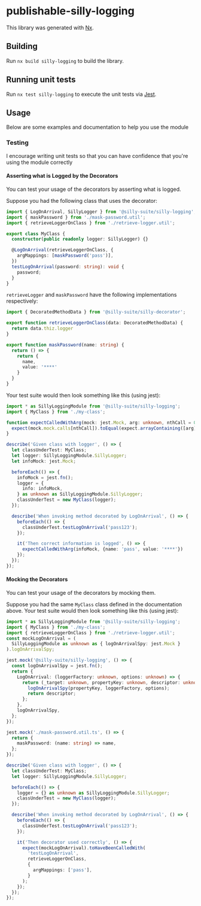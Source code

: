 # publishable-silly-logging

This library was generated with [Nx](https://nx.dev).

## Building

Run `nx build silly-logging` to build the library.

## Running unit tests

Run `nx test silly-logging` to execute the unit tests via [Jest](https://jestjs.io).

## Usage

Below are some examples and documentation to help you use the module

### Testing

I encourage writing unit tests so that you can have confidence that you're using the module correctly

#### Asserting what is Logged by the Decorators

You can test your usage of the decorators by asserting what is logged.

Suppose you had the following class that uses the decorator:

```typescript
import { LogOnArrival, SillyLogger } from '@silly-suite/silly-logging';
import { maskPassword } from './mask-password.util';
import { retrieveLoggerOnClass } from './retrieve-logger.util';

export class MyClass {
  constructor(public readonly logger: SillyLogger) {}

  @LogOnArrival(retrieveLoggerOnClass, {
    argMappings: [maskPassword('pass')],
  })
  testLogOnArrival(password: string): void {
    password;
  }
}
```

```retrieveLogger``` and ```maskPassword``` have the following implementations respectively:

```typescript
import { DecoratedMethodData } from '@silly-suite/silly-decorator';

export function retrieveLoggerOnClass(data: DecoratedMethodData) {
  return data.thiz.logger 
}
```

```typescript
export function maskPassword(name: string) {
  return () => {
    return {
      name,
      value: '****'
    }
  }
}
```

Your test suite would then look something like this (using jest):

```typescript
import * as SillyLoggingModule from '@silly-suite/silly-logging';
import { MyClass } from './my-class';

function expectCalledWithArg(mock: jest.Mock, arg: unknown, nthCall = 0) {
  expect(mock.mock.calls[nthCall]).toEqual(expect.arrayContaining([arg]));
}

describe('Given class with logger', () => {
  let classUnderTest: MyClass;
  let logger: SillyLoggingModule.SillyLogger;
  let infoMock: jest.Mock;

  beforeEach(() => {
    infoMock = jest.fn();
    logger = {
      info: infoMock,
    } as unknown as SillyLoggingModule.SillyLogger;
    classUnderTest = new MyClass(logger);
  });

  describe('When invoking method decorated by LogOnArrival', () => {
    beforeEach(() => {
      classUnderTest.testLogOnArrival('pass123');
    });

    it('Then correct information is logged', () => {
      expectCalledWithArg(infoMock, {name: 'pass', value: '****'})
    });
  });
});
```

#### Mocking the Decorators

You can test your usage of the decorators by mocking them.

Suppose you had the same ```MyClass``` class defined in the documentation above. Your test suite would then look something like this (using jest):

```typescript
import * as SillyLoggingModule from '@silly-suite/silly-logging';
import { MyClass } from './my-class';
import { retrieveLoggerOnClass } from './retrieve-logger.util';
const mockLogOnArrival = (
  SillyLoggingModule as unknown as { logOnArrivalSpy: jest.Mock }
).logOnArrivalSpy;

jest.mock('@silly-suite/silly-logging', () => {
  const logOnArrivalSpy = jest.fn();
  return {
    LogOnArrival: (loggerFactory: unknown, options: unknown) => {
      return (_target: unknown, propertyKey: unknown, descriptor: unknown) => {
        logOnArrivalSpy(propertyKey, loggerFactory, options);
        return descriptor;
      };
    },
    logOnArrivalSpy,
  };
});

jest.mock('./mask-password.util.ts', () => {
  return {
    maskPassword: (name: string) => name,
  };
});

describe('Given class with logger', () => {
  let classUnderTest: MyClass;
  let logger: SillyLoggingModule.SillyLogger;

  beforeEach(() => {
    logger = {} as unknown as SillyLoggingModule.SillyLogger;
    classUnderTest = new MyClass(logger);
  });

  describe('When invoking method decorated by LogOnArrival', () => {
    beforeEach(() => {
      classUnderTest.testLogOnArrival('pass123');
    });

    it('Then decorator used correctly', () => {
      expect(mockLogOnArrival).toHaveBeenCalledWith(
        'testLogOnArrival',
        retrieveLoggerOnClass,
        {
          argMappings: ['pass'],
        }
      );
    });
  });
});
```